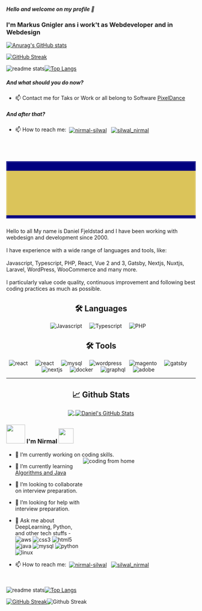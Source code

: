 ##### Hello and welcome on my profile 👋
### I'm Markus Gnigler ans i work't as Webdeveloper and in Webdesign

[![Anurag's GitHub stats](https://github-readme-stats.vercel.app/api?username=MarkusGnigler)](https://github.com/anuraghazra/github-readme-stats)

[![GitHub Streak](http://github-readme-streak-stats.herokuapp.com?user=MarkusGnigler&theme=dracula)](https://git.io/streak-stats)
<!--
http://github-readme-streak-stats.herokuapp.com/demo/?user=MarkusGnigler&theme=dracula&hide_border=false&properties=ring
-->

<img src = "https://github-readme-stats.vercel.app/api?username=MarkusGnigler&&show_icons=true&theme=radical" alt="readme stats">[![Top Langs](https://github-readme-stats.vercel.app/api/top-langs/?username=MarkusGnigler&layout=compact&theme=merko)](https://github.com/anuraghazra/github-readme-stats)

##### And what should you do now?
- 📫 Contact me for Taks or Work or all belong to Software <a href="www.pixeldance.at" target="_blank">PixelDance</a>

##### And after that?
- 📫 How to reach me:&nbsp; <a href="https://linkedin.com/in/nirmal-silwal" target="blank"><img align="center" src="https://i.pinimg.com/originals/de/b4/6f/deb46f02a59e3b3a2aa58fac16290d63.gif" alt="nirmal-silwal" height="25" width="25" /></a> &nbsp;
 <a href="https://twitter.com/silwal_nirmal" target="blank"><img align="center" src="https://cliply.co/wp-content/uploads/2019/07/371907030_TWITTER_ICON_TRANSPARENT_400.gif" alt="silwal_nirmal" height="35" width="35" /></a> &nbsp;
<br/> 




<h1 align="center"><img src="https://github.com/w3bdesign/w3bdesign/blob/master/svg/animated-header.svg" alt="Header image" /></h1>

<span align="left">Hello to all  My name is Daniel Fjeldstad and I have been working with webdesign and development since 2000. <br/><br />I have experience with a wide range of languages and tools, like: 
<br /> <br />
  Javascript, Typescript, PHP, React, Vue 2 and 3, Gatsby, Nextjs, Nuxtjs, Laravel, WordPress, WooCommerce and many more.
  <br /> <br />
  I particularly value code quality, continuous improvement and following best coding practices as much as possible. 
</span>

<h2 align="center">🛠️ Languages</h2>
<p align="center">
  <img color="white" height="50" width="50" alt="Javascript" src="https://cdn.jsdelivr.net/npm/simple-icons@3.12.1/icons/javascript.svg" />&nbsp;&nbsp;&nbsp;&nbsp;
  <img height="50" width="50" alt="Typescript" src="https://cdn.jsdelivr.net/npm/simple-icons@3.12.1/icons/typescript.svg" />&nbsp;&nbsp;&nbsp;&nbsp;
  <img height="50" width="50" alt="PHP" src="https://cdn.jsdelivr.net/npm/simple-icons@3.12.1/icons/php.svg" />&nbsp;&nbsp;&nbsp;&nbsp; 
</p>
<h2 align="center">🛠️ Tools</h2>
<p align="center">
  <img height="50" width="50" alt="react" src="https://cdn.jsdelivr.net/npm/simple-icons@3.12.1/icons/react.svg" />&nbsp;&nbsp;&nbsp;&nbsp;
  <img height="50" width="50" alt="react" src="https://cdn.jsdelivr.net/npm/simple-icons@3.12.1/icons/vue-dot-js.svg" />&nbsp;&nbsp;&nbsp;&nbsp;
  <img height="50" width="50" alt="mysql" src="https://cdn.jsdelivr.net/npm/simple-icons@3.12.1/icons/mysql.svg" />&nbsp;&nbsp;&nbsp;&nbsp;  
  <img height="50" width="50" alt="wordpress" src="https://cdn.jsdelivr.net/npm/simple-icons@3.12.1/icons/wordpress.svg" />&nbsp;&nbsp;&nbsp;&nbsp;
  <img height="50" width="50" alt="magento" src="https://cdn.jsdelivr.net/npm/simple-icons@3.12.1/icons/laravel.svg" />&nbsp;&nbsp;&nbsp;&nbsp;
  <img height="50" width="50" alt="gatsby" src="https://cdn.jsdelivr.net/npm/simple-icons@3.12.1/icons/gatsby.svg" />&nbsp;&nbsp;&nbsp;&nbsp;
  <img height="50" width="50" alt="nextjs" src="https://cdn.jsdelivr.net/npm/simple-icons@3.12.1/icons/next-dot-js.svg" />&nbsp;&nbsp;&nbsp;&nbsp;
  <img height="50" width="50" alt="docker" src="https://cdn.jsdelivr.net/npm/simple-icons@3.12.1/icons/docker.svg" />&nbsp;&nbsp;&nbsp;&nbsp;
  <img height="50" width="50" alt="graphql" src="https://cdn.jsdelivr.net/npm/simple-icons@3.12.1/icons/graphql.svg" />&nbsp;&nbsp;&nbsp;&nbsp;
  <img height="50" width="50" alt="adobe" src="https://cdn.jsdelivr.net/npm/simple-icons@3.12.1/icons/adobe.svg" />&nbsp;&nbsp;&nbsp;&nbsp;
</p>
<hr />
<h2 align="center">📈 Github Stats</h2>
<p align="center">
<a href="https://github.com/w3bdesign">
  <img height="200" align="center" src="https://github-readme-stats-six-rho.vercel.app/api?username=w3bdesign&show_icons=true&hide_border=false&count_private=true" />
</a>
<a href="https://github.com/w3bdesign">
  <img height="200" align="center" src="https://github-readme-stats.vercel.app/api/top-langs/?username=w3bdesign&hide=html,css" alt="Daniel's GitHub Stats" />
</a>
  </p>


<!--
**MarkusGnigler/MarkusGnigler** is a ✨ _special_ ✨ repository because its `README.md` (this file) appears on your GitHub profile.

Here are some ideas to get you started:

- 🛠️ Tools
- 🔭 I’m currently working on ...
- 🌱 I’m currently learning ...
- 👯 I’m looking to collaborate on ...
- 🤔 I’m looking for help with ...
- 💬 Ask me about ...
- 📫 How to reach me: ...
- 😄 Pronouns: ...
- ⚡ Fun fact: ...
-->



### <img src="https://i.pinimg.com/originals/00/4b/17/004b173f6e3d6843df10114e087f30a8.gif" width="50" height="50" /> I'm Nirmal <img src="https://media.tenor.com/images/3b388fe03da271d2674faf85eb7c3fcd/tenor.gif" width=40 height=40 />  


- 🔭 I’m currently working on coding skills. <img align="right" alt="coding from home" src= "https://camo.githubusercontent.com/410dd0b1b800cd1e13965237beee2a32474be978/68747470733a2f2f6d656469612e67697068792e636f6d2f6d656469612f4d3967624264396e6244724f5475314d71782f67697068792e676966" height = 250 width = 300/>
- 🌱 I’m currently learning [Algorithms and Java](https://github.com/NirmalSilwal/Data-Structure-and-Algorithm-Java-interview-kit)
- 👯 I’m looking to collaborate on interview preparation.
- 🤔 I’m looking for help with interview preparation.
- 💬 Ask me about DeepLearning, Python, and other tech stuffs - <img src="https://img.icons8.com/color/96/000000/amazon-web-services.png" alt="aws" width="20" height="20"/> <img src="https://img.icons8.com/color/64/4a90e2/css3.png" alt="css3" width="20" height="20"/> <img src="https://img.icons8.com/nolan/64/html-filetype.png" alt="html5" width="20" height="20"/> <img src="https://img.icons8.com/color/96/000000/java-coffee-cup-logo.png" alt="java" width="20" height="20"/> <img src="https://img.icons8.com/ios/100/000000/mysql-logo.png" alt="mysql" width="20" height="20"/> <img src="https://img.icons8.com/color/96/000000/python.png" alt="python" width="20" height="20"/> <img src="https://img.icons8.com/color/96/000000/linux.png" alt="linux" width="20" height="20"/></p><p align="center">

- 📫 How to reach me:&nbsp; <a href="https://linkedin.com/in/nirmal-silwal" target="blank"><img align="center" src="https://i.pinimg.com/originals/de/b4/6f/deb46f02a59e3b3a2aa58fac16290d63.gif" alt="nirmal-silwal" height="25" width="25" /></a> &nbsp;
 <a href="https://twitter.com/silwal_nirmal" target="blank"><img align="center" src="https://cliply.co/wp-content/uploads/2019/07/371907030_TWITTER_ICON_TRANSPARENT_400.gif" alt="silwal_nirmal" height="35" width="35" /></a> &nbsp;
<br/> 

<img src = "https://github-readme-stats.vercel.app/api?username=NirmalSilwal&&show_icons=true&theme=radical" alt="readme stats">[![Top Langs](https://github-readme-stats.vercel.app/api/top-langs/?username=NirmalSilwal&layout=compact&theme=merko)](https://github.com/anuraghazra/github-readme-stats)


<!---<details>
<summary><b>Coding Statistics over Last 7 days. . .</b>  </summary><br/>
  <p align="center">
    <img src = "https://wakatime.com/share/@nirmalsilwal/ca8e12f4-d5a5-47a9-997d-6fafb6a5d7d6.svg" height="400">
  </p>
</details>
 😄 Pronouns: He/His
- ⚡ Fun fact: Discovered my hobby of Reading during covid19.
<img src = "https://github-readme-stats.vercel.app/api?username=NirmalSilwal&&show_icons=true&title_color=ffffff&icon_color=bb2acf&text_color=daf7dc&bg_color=151515">
All inbuilt themes :-
dark, radical, merko, gruvbox, tokyonight, onedark, cobalt, synthwave, highcontrast, dracula  
     ###  layout of languages
[![Top Langs](https://github-readme-stats.vercel.app/api/top-langs/?username=NirmalSilwal&language=compact)](https://github.com/anuraghazra/github-readme-stats)
               to add extra pins of your repo
[![ReadMe Card](https://github-readme-stats.vercel.app/api/pin/?username=NirmalSilwal&repo=Problem-Solving)](https://github.com/anuraghazra/github-readme-stats)
[![HitCount](http://hits.dwyl.com/NirmalSilwal/NirmalSilwal.svg)](http://hits.dwyl.com/NirmalSilwal/NirmalSilwal) 
- 📫 How to reach me: [Twitter](https://twitter.com/silwal_nirmal) [Linkedln](https://www.linkedin.com/in/nirmal-silwal/)
<br><br><br>
<p align="left"> <img src="https://komarev.com/ghpvc/?username=NirmalSilwal" alt="nirmalsilwal" /> </p>
linkedln old link : src="https://cdn.jsdelivr.net/npm/simple-icons@3.0.1/icons/linkedin.svg" alt="nirmal-silwal"
twitter old link : src="https://cdn.jsdelivr.net/npm/simple-icons@3.0.1/icons/twitter.svg"
old links
<img src="https://devicons.github.io/devicon/devicon.git/icons/amazonwebservices/amazonwebservices-original-wordmark.svg" alt="aws" width="20" height="20"/> <img src="https://devicons.github.io/devicon/devicon.git/icons/css3/css3-original-wordmark.svg" alt="css3" width="20" height="20"/> <img src="https://devicons.github.io/devicon/devicon.git/icons/html5/html5-original-wordmark.svg" alt="html5" width="20" height="20"/> <img src="https://devicons.github.io/devicon/devicon.git/icons/java/java-original-wordmark.svg" alt="java" width="20" height="20"/> <img src="https://devicons.github.io/devicon/devicon.git/icons/mysql/mysql-original-wordmark.svg" alt="mysql" width="20" height="20"/> <img src="https://devicons.github.io/devicon/devicon.git/icons/python/python-original-wordmark.svg" alt="python" width="20" height="20"/> <img src="https://devicons.github.io/devicon/devicon.git/icons/linux/linux-original.svg" alt="linux" width="20" height="20"/></p><p align="center">
-->

[![GitHub Streak](http://github-readme-streak-stats.herokuapp.com?user=NirmalSilwal&theme=blue-green)](https://git.io/streak-stats)<img height="185" alt="Github Streak" src="https://camo.githubusercontent.com/797ae82e5bbab42afb65299666ccea8e4328bb6470407c14bcef614dab6fabe6/68747470733a2f2f6d65646961342e67697068792e636f6d2f6d656469612f5262444b61637a71576f76497567794a6d572f323030772e776562703f6369643d656366303565343779727a6e687964347731636e77626533686c696c706d6c733363306d7273796d68647a6d7a70357a267269643d323030772e77656270" data-canonical-src="https://media4.giphy.com/media/RbDKaczqWovIugyJmW/200w.webp?cid=ecf05e47yrznhyd4w1cnwbe3hlilpmls3c0mrsymhdzmzp5z&amp;rid=200w.webp" style="max-width:100%;">
